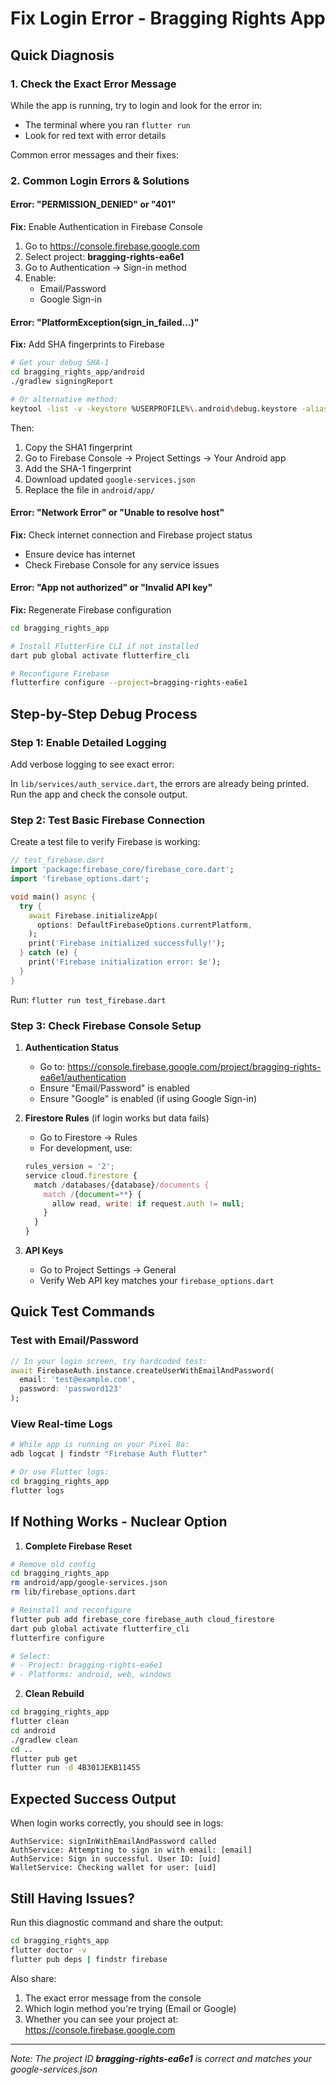 # Fix Login Error - Bragging Rights App

## Quick Diagnosis

### 1. Check the Exact Error Message
While the app is running, try to login and look for the error in:
- The terminal where you ran `flutter run`
- Look for red text with error details

Common error messages and their fixes:

### 2. Common Login Errors & Solutions

#### Error: "PERMISSION_DENIED" or "401"
**Fix:** Enable Authentication in Firebase Console
1. Go to https://console.firebase.google.com
2. Select project: **bragging-rights-ea6e1**
3. Go to Authentication → Sign-in method
4. Enable:
   - Email/Password
   - Google Sign-in

#### Error: "PlatformException(sign_in_failed...)" 
**Fix:** Add SHA fingerprints to Firebase
```bash
# Get your debug SHA-1
cd bragging_rights_app/android
./gradlew signingReport

# Or alternative method:
keytool -list -v -keystore %USERPROFILE%\.android\debug.keystore -alias androiddebugkey -storepass android -keypass android
```

Then:
1. Copy the SHA1 fingerprint
2. Go to Firebase Console → Project Settings → Your Android app
3. Add the SHA-1 fingerprint
4. Download updated `google-services.json`
5. Replace the file in `android/app/`

#### Error: "Network Error" or "Unable to resolve host"
**Fix:** Check internet connection and Firebase project status
- Ensure device has internet
- Check Firebase Console for any service issues

#### Error: "App not authorized" or "Invalid API key"
**Fix:** Regenerate Firebase configuration
```bash
cd bragging_rights_app

# Install FlutterFire CLI if not installed
dart pub global activate flutterfire_cli

# Reconfigure Firebase
flutterfire configure --project=bragging-rights-ea6e1
```

## Step-by-Step Debug Process

### Step 1: Enable Detailed Logging
Add verbose logging to see exact error:

In `lib/services/auth_service.dart`, the errors are already being printed.
Run the app and check the console output.

### Step 2: Test Basic Firebase Connection
Create a test file to verify Firebase is working:

```dart
// test_firebase.dart
import 'package:firebase_core/firebase_core.dart';
import 'firebase_options.dart';

void main() async {
  try {
    await Firebase.initializeApp(
      options: DefaultFirebaseOptions.currentPlatform,
    );
    print('Firebase initialized successfully!');
  } catch (e) {
    print('Firebase initialization error: $e');
  }
}
```

Run: `flutter run test_firebase.dart`

### Step 3: Check Firebase Console Setup

1. **Authentication Status**
   - Go to: https://console.firebase.google.com/project/bragging-rights-ea6e1/authentication
   - Ensure "Email/Password" is enabled
   - Ensure "Google" is enabled (if using Google Sign-in)

2. **Firestore Rules** (if login works but data fails)
   - Go to Firestore → Rules
   - For development, use:
   ```javascript
   rules_version = '2';
   service cloud.firestore {
     match /databases/{database}/documents {
       match /{document=**} {
         allow read, write: if request.auth != null;
       }
     }
   }
   ```

3. **API Keys**
   - Go to Project Settings → General
   - Verify Web API key matches your `firebase_options.dart`

## Quick Test Commands

### Test with Email/Password
```dart
// In your login screen, try hardcoded test:
await FirebaseAuth.instance.createUserWithEmailAndPassword(
  email: 'test@example.com',
  password: 'password123'
);
```

### View Real-time Logs
```bash
# While app is running on your Pixel 8a:
adb logcat | findstr "Firebase Auth flutter"

# Or use Flutter logs:
cd bragging_rights_app
flutter logs
```

## If Nothing Works - Nuclear Option

1. **Complete Firebase Reset**
```bash
# Remove old config
cd bragging_rights_app
rm android/app/google-services.json
rm lib/firebase_options.dart

# Reinstall and reconfigure
flutter pub add firebase_core firebase_auth cloud_firestore
dart pub global activate flutterfire_cli
flutterfire configure

# Select:
# - Project: bragging-rights-ea6e1
# - Platforms: android, web, windows
```

2. **Clean Rebuild**
```bash
cd bragging_rights_app
flutter clean
cd android
./gradlew clean
cd ..
flutter pub get
flutter run -d 4B301JEKB11455
```

## Expected Success Output

When login works correctly, you should see in logs:
```
AuthService: signInWithEmailAndPassword called
AuthService: Attempting to sign in with email: [email]
AuthService: Sign in successful. User ID: [uid]
WalletService: Checking wallet for user: [uid]
```

## Still Having Issues?

Run this diagnostic command and share the output:
```bash
cd bragging_rights_app
flutter doctor -v
flutter pub deps | findstr firebase
```

Also share:
1. The exact error message from the console
2. Which login method you're trying (Email or Google)
3. Whether you can see your project at: https://console.firebase.google.com

---
*Note: The project ID **bragging-rights-ea6e1** is correct and matches your google-services.json*